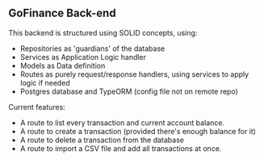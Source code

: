 ## GoFinance Back-end

This backend is structured using SOLID concepts, using:

* Repositories as 'guardians' of the database
* Services as Application Logic handler
* Models as Data definition
* Routes as purely request/response handlers, using services to apply logic if needed
* Postgres database and TypeORM (config file not on remote repo)

Current features:

* A route to list every transaction and current account balance.
* A route to create a transaction (provided there's enough balance for it)
* A route to delete a transaction from the database
* A route to import a CSV file and add all transactions at once.
